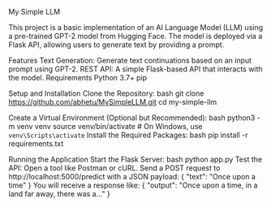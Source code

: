 My Simple LLM

This project is a basic implementation of an AI Language Model (LLM) using a pre-trained GPT-2 model from Hugging Face. The model is deployed via a Flask API, allowing users to generate text by providing a prompt.

Features
Text Generation: Generate text continuations based on an input prompt using GPT-2.
REST API: A simple Flask-based API that interacts with the model.
Requirements
Python 3.7+
pip

Setup and Installation
Clone the Repository:
bash
git clone https://github.com/abhetu/MySimpleLLM.git
cd my-simple-llm

Create a Virtual Environment (Optional but Recommended):
bash
python3 -m venv venv
source venv/bin/activate  # On Windows, use `venv\Scripts\activate`
Install the Required Packages:
bash
pip install -r requirements.txt

Running the Application
Start the Flask Server:
bash
python app.py
Test the API:
Open a tool like Postman or cURL.
Send a POST request to http://localhost:5000/predict with a JSON payload:
{
    "text": "Once upon a time"
}
You will receive a response like:
{
    "output": "Once upon a time, in a land far away, there was a..."
}
